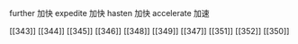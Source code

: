 




further 加快
expedite 加快
hasten 加快
accelerate 加速

[[343]]
[[344]]
[[345]]
[[346]]
[[348]]
[[349]]
[[347]]
[[351]]
[[352]]
[[350]]